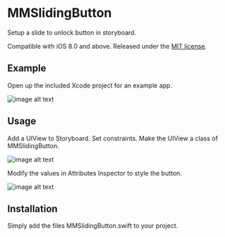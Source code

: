 # MMSlidingButton

Setup a slide to unlock button in storyboard.

Compatible with iOS 8.0 and above. Released under the [MIT license](LICENSE).

## Example

Open up the included Xcode project for an example app.

![image alt text](http://thirdgene.com/mmtools/mmslidingbutton/screens/example.gif)

## Usage

Add a UIView to Storyboard. Set constraints. Make the UIView a class of MMSlidingButton.

![image alt text](http://thirdgene.com/mmtools/mmslidingbutton/screens/1.png)

Modify the values in Attributes Inspector to style the button.

![image alt text](http://thirdgene.com/mmtools/mmslidingbutton/screens/2.png)

## Installation

Simply add the files MMSlidingButton.swift to your project.
